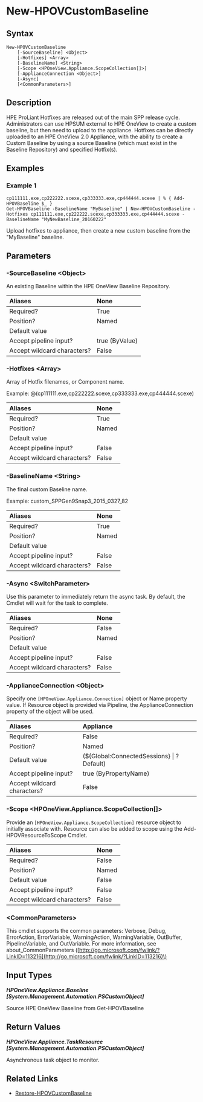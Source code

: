 ﻿---
description: Create Custom Baseline from Hotfixes and Source Baseline.
---

# New-HPOVCustomBaseline

## Syntax

```text
New-HPOVCustomBaseline
    [-SourceBaseline] <Object>
    [-Hotfixes] <Array>
    [-BaselineName] <String>
    [-Scope <HPOneView.Appliance.ScopeCollection[]>]
    [-ApplianceConnection <Object>]
    [-Async]
    [<CommonParameters>]
```

## Description

HPE ProLiant Hotfixes are released out of the main SPP release cycle.  Administrators can use HPSUM external to HPE OneView to create a custom baseline, but then need to upload to the appliance.  Hotfixes can be directly uploaded to an HPE OneView 2.0 Appliance, with the ability to create a Custom Baseline by using a source Baseline (which must exist in the Baseline Repository) and specified Hotfix(s).

## Examples

###  Example 1 

```text
cp111111.exe,cp222222.scexe,cp333333.exe,cp444444.scexe | % { Add-HPOVBaseline $_ }
Get-HPOVBaseline -BaselineName "MyBaseline" | New-HPOVCustomBaseline -Hotfixes cp111111.exe,cp222222.scexe,cp333333.exe,cp444444.scexe -BaselineName "MyNewBaseline_20160222"
```

Upload hotfixes to appliance, then create a new custom baseline from the "MyBaseline" baseline.

## Parameters

### -SourceBaseline &lt;Object&gt;

An existing Baseline within the HPE OneView Baseline Repository.

| Aliases | None |
| :--- | :--- |
| Required? | True |
| Position? | Named |
| Default value |  |
| Accept pipeline input? | true (ByValue) |
| Accept wildcard characters? | False |

### -Hotfixes &lt;Array&gt;

Array of Hotfix filenames, or Component name.  
    
Example: @(cp111111.exe,cp222222.scexe,cp333333.exe,cp444444.scexe)

| Aliases | None |
| :--- | :--- |
| Required? | True |
| Position? | Named |
| Default value |  |
| Accept pipeline input? | False |
| Accept wildcard characters? | False |

### -BaselineName &lt;String&gt;

The final custom Baseline name.

Example: custom_SPPGen9Snap3_2015_0327_82

| Aliases | None |
| :--- | :--- |
| Required? | True |
| Position? | Named |
| Default value |  |
| Accept pipeline input? | False |
| Accept wildcard characters? | False |

### -Async &lt;SwitchParameter&gt;

Use this parameter to immediately return the async task.  By default, the Cmdlet will wait for the task to complete.

| Aliases | None |
| :--- | :--- |
| Required? | False |
| Position? | Named |
| Default value |  |
| Accept pipeline input? | False |
| Accept wildcard characters? | False |

### -ApplianceConnection &lt;Object&gt;

Specify one `[HPOneView.Appliance.Connection]` object or Name property value. If Resource object is provided via Pipeline, the ApplianceConnection property of the object will be used.

| Aliases | Appliance |
| :--- | :--- |
| Required? | False |
| Position? | Named |
| Default value | (${Global:ConnectedSessions} &vert; ? Default) |
| Accept pipeline input? | true (ByPropertyName) |
| Accept wildcard characters? | False |

### -Scope &lt;HPOneView.Appliance.ScopeCollection[]&gt;

Provide an `[HPOneView.Appliance.ScopeCollection]` resource object to initially associate with.  Resource can also be added to scope using the Add-HPOVResourceToScope Cmdlet.

| Aliases | None |
| :--- | :--- |
| Required? | False |
| Position? | Named |
| Default value | False |
| Accept pipeline input? | False |
| Accept wildcard characters? | False |

### &lt;CommonParameters&gt;

This cmdlet supports the common parameters: Verbose, Debug, ErrorAction, ErrorVariable, WarningAction, WarningVariable, OutBuffer, PipelineVariable, and OutVariable. For more information, see about\_CommonParameters \([http://go.microsoft.com/fwlink/?LinkID=113216](http://go.microsoft.com/fwlink/?LinkID=113216)\)

## Input Types

_**HPOneView.Appliance.Baseline [System.Management.Automation.PSCustomObject]**_

Source HPE OneView Baseline from Get-HPOVBaseline

## Return Values

_**HPOneView.Appliance.TaskResource [System.Management.Automation.PSCustomObject]**_

Asynchronous task object to monitor.

## Related Links

* [Restore-HPOVCustomBaseline](restore-hpovcustombaseline.md)
